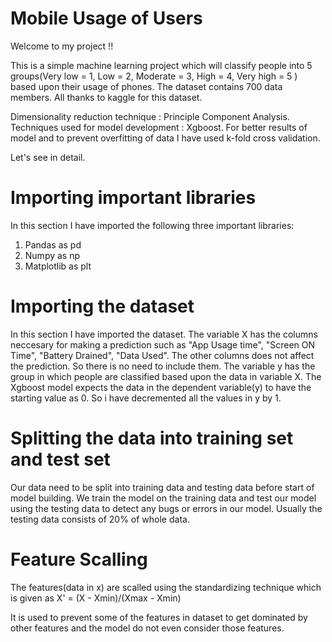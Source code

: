 # Mobile Usage of Users
Welcome to my project !!

This is a simple machine learning project which will classify people into 5 groups(Very low = 1, Low = 2, Moderate = 3, High = 4, Very high = 5 ) based upon their usage of phones.
The dataset contains 700 data members. All thanks to kaggle for this dataset. 

Dimensionality reduction technique : Principle Component Analysis.
Techniques used for model development : Xgboost.
For better results of model and to prevent overfitting of data I have used k-fold cross validation.

Let's see in detail.

# Importing important libraries
In this section I have imported the following three important libraries:
1. Pandas as pd
2. Numpy as np
3. Matplotlib as plt

# Importing the dataset
In this section I have imported the dataset.
The variable X has the columns neccesary for making a prediction such as "App Usage time", "Screen ON Time", "Battery Drained", "Data Used". The other columns does not affect the prediction. So there is no need to include them.
The variable y has the group in which people are classified based upon the data in variable X.
The Xgboost model expects the data in the dependent variable(y) to have the starting value as 0. So i have decremented all the values in y by 1.

# Splitting the data into training set and test set
Our data need to be split into training data and testing data before start of model building.
We train the model on the training data and test our model using the testing data to detect any bugs or errors in our model.
Usually the testing data consists of 20% of whole data.

# Feature Scalling
The features(data in x) are scalled using the standardizing technique which is given as
X' = (X - Xmin)/(Xmax - Xmin)

It is used to prevent some of the features in dataset to get dominated by other features and the model do not even consider those features.
